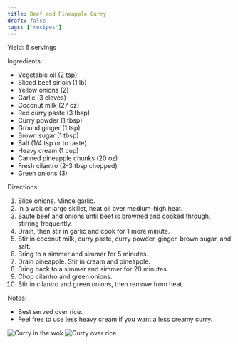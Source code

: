 ```yaml
---
title: Beef and Pineapple Curry
draft: false
tags: ["recipes"]
---
```


Yield: 6 servings

Ingredients:
- Vegetable oil (2 tsp)
- Sliced beef sirloin (1 lb)
- Yellow onions (2)
- Garlic (3 cloves)
- Coconut milk (27 oz)
- Red curry paste (3 tbsp)
- Curry powder (1 tbsp)
- Ground ginger (1 tsp)
- Brown sugar (1 tbsp)
- Salt (1/4 tsp or to taste)
- Heavy cream (1 cup)
- Canned pineapple chunks (20 oz)
- Fresh cilantro (2-3 tbsp chopped)
- Green onions (3)

Directions:
1) Slice onions. Mince garlic.
2) In a wok or large skillet, heat oil over medium-high heat.
3) Sauté beef and onions until beef is browned and cooked through, stirring frequently.
4) Drain, then stir in garlic and cook for 1 more minute.
5) Stir in coconut milk, curry paste, curry powder, ginger, brown sugar, and salt.
6) Bring to a simmer and simmer for 5 minutes.
7) Drain pineapple. Stir in cream and pineapple.
8) Bring back to a simmer and simmer for 20 minutes.
9) Chop cilantro and green onions.
10) Stir in cilantro and green onions, then remove from heat.

Notes:
- Best served over rice.
- Feel free to use less heavy cream if you want a less creamy curry.

![Curry in the wok](/images/food/beef-and-pineapple-curry-1.jpg)
![Curry over rice](/images/food/beef-and-pineapple-curry-2.jpg)